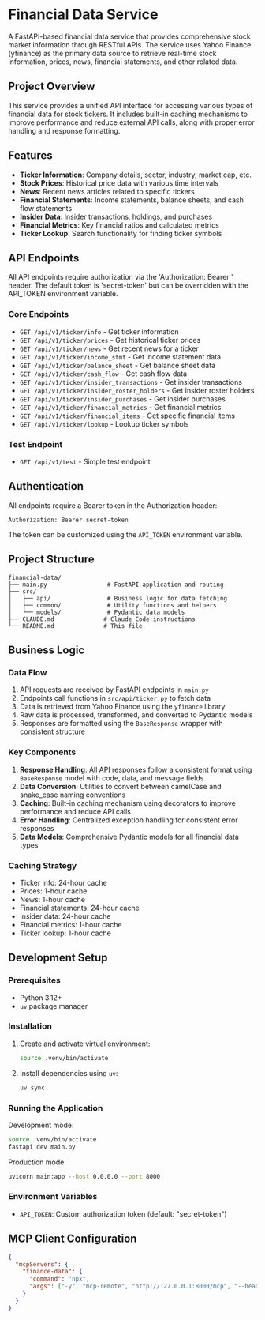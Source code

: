 # Financial Data Service

A FastAPI-based financial data service that provides comprehensive stock market information through RESTful APIs. The service uses Yahoo Finance (yfinance) as the primary data source to retrieve real-time stock information, prices, news, financial statements, and other related data.

## Project Overview

This service provides a unified API interface for accessing various types of financial data for stock tickers. It includes built-in caching mechanisms to improve performance and reduce external API calls, along with proper error handling and response formatting.

## Features

- **Ticker Information**: Company details, sector, industry, market cap, etc.
- **Stock Prices**: Historical price data with various time intervals
- **News**: Recent news articles related to specific tickers
- **Financial Statements**: Income statements, balance sheets, and cash flow statements
- **Insider Data**: Insider transactions, holdings, and purchases
- **Financial Metrics**: Key financial ratios and calculated metrics
- **Ticker Lookup**: Search functionality for finding ticker symbols

## API Endpoints

All API endpoints require authorization via the 'Authorization: Bearer <token>' header. The default token is 'secret-token' but can be overridden with the API_TOKEN environment variable.

### Core Endpoints

- `GET /api/v1/ticker/info` - Get ticker information
- `GET /api/v1/ticker/prices` - Get historical ticker prices
- `GET /api/v1/ticker/news` - Get recent news for a ticker
- `GET /api/v1/ticker/income_stmt` - Get income statement data
- `GET /api/v1/ticker/balance_sheet` - Get balance sheet data
- `GET /api/v1/ticker/cash_flow` - Get cash flow data
- `GET /api/v1/ticker/insider_transactions` - Get insider transactions
- `GET /api/v1/ticker/insider_roster_holders` - Get insider roster holders
- `GET /api/v1/ticker/insider_purchases` - Get insider purchases
- `GET /api/v1/ticker/financial_metrics` - Get financial metrics
- `GET /api/v1/ticker/financial_items` - Get specific financial items
- `GET /api/v1/ticker/lookup` - Lookup ticker symbols

### Test Endpoint

- `GET /api/v1/test` - Simple test endpoint

## Authentication

All endpoints require a Bearer token in the Authorization header:
```
Authorization: Bearer secret-token
```

The token can be customized using the `API_TOKEN` environment variable.

## Project Structure

```
financial-data/
├── main.py                 # FastAPI application and routing
├── src/
│   ├── api/                # Business logic for data fetching
│   ├── common/             # Utility functions and helpers
│   └── models/             # Pydantic data models
├── CLAUDE.md              # Claude Code instructions
└── README.md              # This file
```

## Business Logic

### Data Flow
1. API requests are received by FastAPI endpoints in `main.py`
2. Endpoints call functions in `src/api/ticker.py` to fetch data
3. Data is retrieved from Yahoo Finance using the `yfinance` library
4. Raw data is processed, transformed, and converted to Pydantic models
5. Responses are formatted using the `BaseResponse` wrapper with consistent structure

### Key Components

1. **Response Handling**: All API responses follow a consistent format using `BaseResponse` model with code, data, and message fields
2. **Data Conversion**: Utilities to convert between camelCase and snake_case naming conventions
3. **Caching**: Built-in caching mechanism using decorators to improve performance and reduce API calls
4. **Error Handling**: Centralized exception handling for consistent error responses
5. **Data Models**: Comprehensive Pydantic models for all financial data types

### Caching Strategy

- Ticker info: 24-hour cache
- Prices: 1-hour cache
- News: 1-hour cache
- Financial statements: 24-hour cache
- Insider data: 24-hour cache
- Financial metrics: 1-hour cache
- Ticker lookup: 1-hour cache

## Development Setup

### Prerequisites

- Python 3.12+
- `uv` package manager

### Installation

1. Create and activate virtual environment:
   ```bash
   source .venv/bin/activate
   ```

2. Install dependencies using `uv`:
   ```bash
   uv sync
   ```

### Running the Application

Development mode:
```bash
source .venv/bin/activate
fastapi dev main.py
```

Production mode:
```bash
uvicorn main:app --host 0.0.0.0 --port 8000
```

### Environment Variables

- `API_TOKEN`: Custom authorization token (default: "secret-token")

## MCP Client Configuration

```json
{
  "mcpServers": {
    "finance-data": {
      "command": "npx",
      "args": ["-y", "mcp-remote", "http://127.0.0.1:8000/mcp", "--header", "Authorization:Bearer secret-token"]
    }
  }
}
```